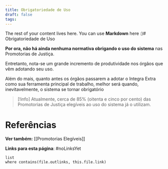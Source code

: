 ```yaml
---
title: Obrigatoriedade de Uso
draft: false
tags:
---
```

 
The rest of your content lives here. You can use **Markdown** here :)# Obrigatoriedade de Uso

**Por ora, não há ainda nenhuma normativa obrigando o uso do sistema** nas Promotorias de Justiça. 

Entretanto, nota-se um grande incremento de produtividade nos órgãos que vêm adotando seu uso.

Além do mais, quanto antes os órgãos passarem a adotar o Integra Extra como sua ferramenta principal de trabalho, melhor será quando, inevitavelmente, o sistema se tornar obrigatório

> [!info] Atualmente, cerca de 85% (oitenta e cinco por cento) das Promotorias de Justiça elegíveis ao uso do sistema já o utilizam.
# Referências

**Ver também:** [[Promotorias Elegíveis]]

**Links para esta página**: #noLinksYet
```dataview
list
where contains(file.outlinks, this.file.link)
```
